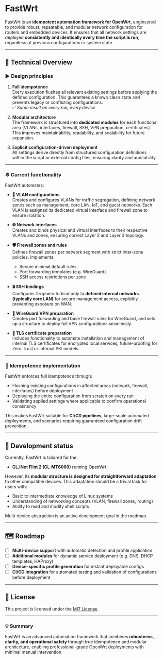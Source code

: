# FastWrt

FastWrt is an **idempotent automation framework for OpenWrt**, engineered to provide robust, repeatable, and modular network configuration for routers and embedded devices. It ensures that all network settings are deployed **consistently and identically every time the script is run**, regardless of previous configurations or system state.

---

## 🔧 **Technical Overview**

### ▶️ **Design principles**

1. **Full idempotence**  
   Every execution flushes all relevant existing settings before applying the defined configuration. This guarantees a known clean state and prevents legacy or conflicting configurations.  
   ✅ *Same result on every run, every device.*

2. **Modular architecture**  
   The framework is structured into **dedicated modules** for each functional area (VLANs, interfaces, firewall, SSH, VPN preparation, certificates). This improves maintainability, readability, and scalability for future expansion.

3. **Explicit configuration-driven deployment**  
   All settings derive directly from structured configuration definitions within the script or external config files, ensuring clarity and auditability.

---

### ⚙️ **Current functionality**

FastWrt automates:

- **🔀 VLAN configurations**  
  Creates and configures VLANs for traffic segregation, defining network zones such as management, core LAN, IoT, and guest networks. Each VLAN is assigned its dedicated virtual interface and firewall zone to ensure isolation.

- **🌐 Network interfaces**  
  Creates and binds physical and virtual interfaces to their respective VLANs and zones, ensuring correct Layer 2 and Layer 3 topology.

- **🛡️ Firewall zones and rules**  
  Defines firewall zones per network segment with strict inter-zone policies. Implements:

  - Secure minimal default rules  
  - Port forwarding templates (e.g. WireGuard)  
  - SSH access restrictions per zone

- **🔒 SSH bindings**  
  Configures Dropbear to bind only to **defined internal networks (typically core LAN)** for secure management access, explicitly preventing exposure on WAN.

- **🔐 WireGuard VPN preparation**  
  Creates port forwarding and base firewall rules for WireGuard, and sets up a structure to deploy full VPN configurations seamlessly.

- **📜 TLS certificate preparation**  
  Includes functionality to automate installation and management of internal TLS certificates for encrypted local services, future-proofing for Zero Trust or internal PKI models.

---

### 🔁 **Idempotence implementation**

FastWrt enforces full idempotence through:

- Flushing existing configurations in affected areas (network, firewall, interfaces) before deployment
- Deploying the entire configuration from scratch on every run
- Validating applied settings where applicable to confirm operational consistency

This makes FastWrt suitable for **CI/CD pipelines**, large-scale automated deployments, and scenarios requiring guaranteed configuration drift prevention.

---

## 🚀 **Development status**

Currently, FastWrt is tailored for the:

- **GL.iNet Flint 2 (GL-MT6000)** running OpenWrt.

However, its **modular structure is designed for straightforward adaptation** to other compatible devices. This adaptation should be a trivial task for users with:

- Basic to intermediate knowledge of Linux systems  
- Understanding of networking concepts (VLAN, firewall zones, routing)  
- Ability to read and modify shell scripts

Multi-device abstraction is an active development goal in the roadmap.

---

## 🗺️ **Roadmap**

- [ ] **Multi-device support** with automatic detection and profile application
- [ ] **Additional modules** for dynamic service deployment (e.g. DNS, DHCP templates, HAProxy)
- [ ] **Device-specific profile generation** for instant deployable configs
- [ ] **CI/CD integration** for automated testing and validation of configurations before deployment

---

## 📝 **License**

This project is licensed under the [MIT License](LICENSE).

---

### 💡 **Summary**

FastWrt is an advanced automation framework that combines **robustness, clarity, and operational safety** through true idempotence and modular architecture, enabling professional-grade OpenWrt deployments with minimal manual intervention.
